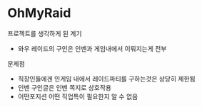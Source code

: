 # OhMyRaid
프로젝트를 생각하게 된 계기
- 와우 레이드의 구인은 인벤과 게임내에서 이뤄지는게 전부

문제점

- 직장인들에겐 인게임 내에서 레이드파티를 구하는것은 상당히 제한됨
- 인벤 구인글은 인벤 쪽지로 상호작용
- 어떤포지션 어떤 직업특이 필요한지 알 수 없음

